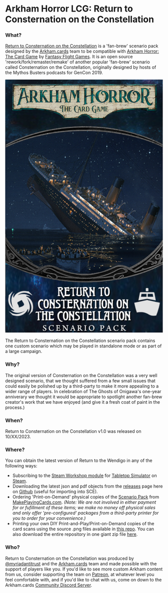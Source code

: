 # Arkham Horror LCG: Return to Consternation on the Constellation

### What?
[Return to Consternation on the Constellation](#) is a 'fan-brew' scenario pack designed by the [Arkham.cards](https://patreon.com/arkhamdotcards) team to be compatible with [Arkham Horror: The Card Game](https://www.fantasyflightgames.com/en/products/arkham-horror-the-card-game/) by [Fantasy Flight Games](https://www.fantasyflightgames.com/). It is an open source 'rework/fork/remaster/remake' of another popular 'fan-brew' scenario called Consternation on the Constellation, originally designed by hosts of the Mythos Busters podcasts for GenCon 2019.

![](https://github.com/ArkhamDotCards/returntoconsternationontheconstellation/blob/main/product/enUS/constellation-boxart.png?raw=true)

The Return to Consternation on the Constellation scenario pack contains one custom scenario which may be played in standalone mode or as part of a large campaign.

### Why?
The original version of Consternation on the Constellation was a very well designed scenario, that we thought suffered from a few small issues that could easily be polished up by a third-party to make it more appealing to a wider range of players. In celebration of The Ghosts of Onigawa's one-year anniverary we thought it would be appropriate to spotlight another fan-brew creator's work that we have enjoyed (and give it a fresh coat of paint in the process.)

### When?
Return to Consternation on the Constellation v1.0 was released on 10/XX/2023.

### Where?

You can obtain the latest version of Return to the Wendigo in any of the following ways:

* Subscribing to the [Steam Workshop module](#) for [Tabletop Simulator](https://www.tabletopsimulator.com/) on [Steam](https://store.steampowered.com/).
* Downloading the latest json and pdf objects from the [releases](https://github.com/ArkhamDotCards/returntoconsternationontheconstellation/releases) page here on [Github](https://github.com/ArkhamDotCards/returntoconsternationontheconstellation) (useful for importing into SCE).
* Ordering 'Print-on-Demand' physical copies of the [Scenario Pack](https://go.arkham.cards/constellation-scenario) from [MakePlayingCards.com](https://makeplayingcards.com). *(Note: We are not involved in either payment for or fufillment of these items; we make no money off physical sales and only offer 'pre-configured' packages from a third-party printer for you to order for your convenience.)*
* Printing your own DIY Print-and-Play/Print-on-Demand copies of the card scans using the source .png files available in [this repo](https://github.com/ArkhamDotCards/returntoconsternationontheconstellation/tree/main/img/enUS). You can also download the entire repository in one giant zip file [here](https://github.com/ArkhamDotCards/returntoconsternationontheconstellation/archive/refs/heads/main.zip).

### Who?
Return to Consternation on the Constellation was produced by [@myriadantitrust](https://twitter.com/myriadantitrust) and the [Arkham.cards](https://arkham.cards) team and made possible with the support of players like you. If you'd like to see more custom Arkham content from us, consider supporting the team on [Patreon](https://patreon.com/arkhamdotcards), at whatever level you feel comfortable with, and if you'd like to chat with us, come on down to the Arkham.cards [Community Discord Server](https://discord.gg/xEZ5FwKrNS).
